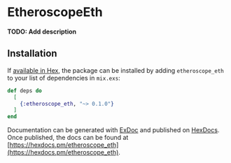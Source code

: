 # EtheroscopeEth

**TODO: Add description**

## Installation

If [available in Hex](https://hex.pm/docs/publish), the package can be installed
by adding `etheroscope_eth` to your list of dependencies in `mix.exs`:

```elixir
def deps do
  [
    {:etheroscope_eth, "~> 0.1.0"}
  ]
end
```

Documentation can be generated with [ExDoc](https://github.com/elixir-lang/ex_doc)
and published on [HexDocs](https://hexdocs.pm). Once published, the docs can
be found at [https://hexdocs.pm/etheroscope_eth](https://hexdocs.pm/etheroscope_eth).

